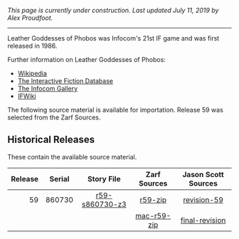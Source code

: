 *This page is currently under construction. Last updated July 11, 2019 by Alex Proudfoot.*

----

Leather Goddesses of Phobos was Infocom's 21st IF game and was first released in 1986.

Further information on Leather Goddesses of Phobos:

* [Wikipedia](https://en.wikipedia.org/wiki/Leather_Goddesses_of_Phobos)
* [The Interactive Fiction Database](https://ifdb.tads.org/viewgame?id=3p9fdt4fxr2goctw)
* [The Infocom Gallery](http://gallery.guetech.org/leather/leather.html)
* [IFWiki](http://www.ifwiki.org/index.php/Leather_Goddesses_of_Phobos)

The following source material is available for importation. Release 59 was selected from the Zarf Sources.

## Historical Releases

These contain the available source material.

| Release | Serial | Story File       | Zarf Sources | Jason Scott Sources |
| -------:|:------:|:----------------:|:-------------:|:-------------------:|
|      59 | 860730 | [r59-s860730-z3] |     [r59-zip] |       [revision-59] |
|         |        |                  | [mac-r59-zip] |    [final-revision] |

[r59-s860730-z3]: https://eblong.com/infocom/gamefiles/leathergoddesses-r59-s860730.z3
[r59-zip]: https://eblong.com/infocom/sources/leathergoddesses-r59.zip
[revision-59]: https://github.com/historicalsource/leathergoddesses/tree/67b9cb45f6dabc80f26785c71610704706a0ebe5

[mac-r59-zip]: https://eblong.com/infocom/sources/leathergoddesses-mac-r59.zip
[final-revision]: https://github.com/historicalsource/leathergoddesses/tree/2135ae57dac58e546bf60077bdfe689cc6d0e308
